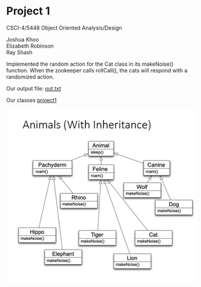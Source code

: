 # Project 1

CSCI-4/5448 Object Oriented Analysis/Design

Joshua Khoo  
Elizabeth Robinson  
Ray Shash

Implemented the random action for the Cat class in its makeNoise() function.  When the zookeeper calls rollCall(), the cats will respond with a randomized action.

Our output file:
[out.txt](/project1/out.txt)

Our classes
[project1](https://github.com/OOAD-Team-Veritas/Project-1/tree/master/project1/src/main/java/com/ooadteamveritas/project1)

![Inheritance Graph](/Images/InheritanceGraph.PNG)
